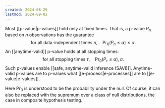 ```yaml
---
created: 2024-08-29
lastmod: 2024-09-02
---
```


Most [[p-value|p-values]] hold only at fixed times. That is, a p-value $P_n$ based on $n$ observations has the guarantee 
$$
\text{for all data-independent times }n, \quad \Pr_0(P_n \leq\alpha)\leq \alpha.
$$
An [[anytime-valid]] p-value holds at all stopping times: 
$$
\text{for all stopping times }\tau, \quad \Pr_0(P_\tau \leq \alpha),\alpha.
$$
Such p-values enable [[safe, anytime-valid inference (SAVI)]]. Anytime-valid p-values are to p-values what [[e-process|e-processes]] are to [[e-value|e-values]]. 

Here $\Pr_0$ is understood to be the probability under the null. Of course, it can also be replaced with the supremum over a class of null distributions, the case in composite hypothesis testing. 